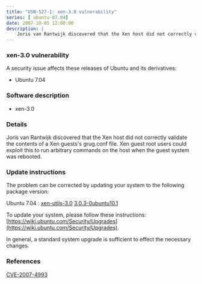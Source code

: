 ```yaml
---
title: "USN-527-1: xen-3.0 vulnerability"
series: [ ubuntu-07.04]
date: 2007-10-05 12:00:00
description: |
    Joris van Rantwijk discovered that the Xen host did not correctly validate the contents of a Xen guests&#39;s grug.conf file.  Xen guest root users could exploit this to run arbitrary commands on the host when the guest system was rebooted. 
--- 
```

 
### xen-3.0 vulnerability

A security issue affects these releases of Ubuntu and its derivatives:

* Ubuntu 7.04

### Software description

* xen-3.0 

### Details

Joris van Rantwijk discovered that the Xen host did not correctly validate the contents of a Xen guests&#39;s grug.conf file. Xen guest root users could exploit this to run arbitrary commands on the host when the guest system was rebooted. 

### Update instructions

The problem can be corrected by updating your system to the following package version:

Ubuntu 7.04
 : [xen-utils-3.0](https://launchpad.net/ubuntu/+source/xen-3.0) <span> [3.0.3-0ubuntu10.1](https://launchpad.net/ubuntu/+source/xen-3.0/3.0.3-0ubuntu10.1) </span> 

To update your system, please follow these instructions: [https://wiki.ubuntu.com/Security/Upgrades](https://wiki.ubuntu.com/Security/Upgrades).

In general, a standard system upgrade is sufficient to effect the necessary changes. 

### References

 [CVE-2007-4993](http://people.ubuntu.com/~ubuntu-security/cve/CVE-2007-4993)
 
